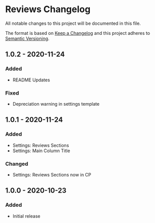 # Reviews Changelog

All notable changes to this project will be documented in this file.

The format is based on [Keep a Changelog](http://keepachangelog.com/) and this project adheres to [Semantic Versioning](http://semver.org/).

## 1.0.2 - 2020-11-24
### Added
- README Updates
### Fixed
- Depreciation warning in settings template

## 1.0.1 - 2020-11-24
### Added
- Settings: Reviews Sections
- Settings: Main Column Title

### Changed
- Settings: Reviews Sections now in CP

## 1.0.0 - 2020-10-23
### Added
- Initial release